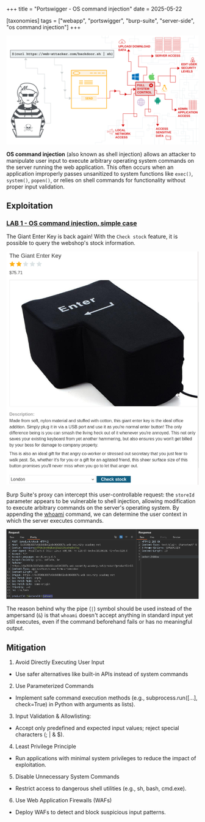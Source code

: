 +++
title = "Portswigger - OS command injection"
date = 2025-05-22

[taxonomies]
tags = ["webapp", "portswigger", "burp-suite", "server-side", "os command injection"]
+++

![os-command-injection](/pictures/articles/portswigger/os-command-injection/os-command-injection.svg)

**OS command injection** (also known as shell injection) allows an attacker to
manipulate user input to execute arbitrary operating system commands on the
server running the web application. This often occurs when an application
improperly passes unsanitized to system functions like `exec()`, `system()`,
`popen()`, or relies on shell commands for functionality
without proper input validation.


<!-- more -->


## Exploitation

<!-- LAB 1 {{{-->
### [LAB 1 - OS command injection, simple case](https://portswigger.net/web-security/learning-paths/server-side-vulnerabilities-apprentice/os-command-injection-apprentice/os-command-injection/lab-simple)

The Giant Enter Key is back again! With the `Check stock` feature,
it is possible to query the webshop's stock information.

![os-command-injection](/pictures/articles/portswigger/os-command-injection/lab-1-1.png)

Burp Suite's proxy can intercept this user-controllable request:
the `storeId` parameter appears to be vulnerable to shell injection,
allowing modification to execute arbitrary commands on the server's
operating system. By appending the
[whoami](https://en.wikipedia.org/wiki/Whoami) command, we can determine
the user context in which the server executes commands.

![os-command-injection](/pictures/articles/portswigger/os-command-injection/lab-1-2.png)

The reason behind why the pipe (`|`) symbol should be used instead of the
ampersand (`&`) is that `whoami` doesn't accept anything in standard input yet
still executes, even if the command beforehand fails or has no meaningful
output.
<!-- }}} -->

## Mitigation

<!-- Mitigation {{{-->
1. Avoid Directly Executing User Input
- Use safer alternatives like built-in APIs instead of system commands

2. Use Parameterized Commands
- Implement safe command execution methods (e.g., subprocess.run([...], check=True)
  in Python with arguments as lists).

3. Input Validation & Allowlisting:
- Accept only predefined and expected input values;
  reject special characters (; | & $).

4. Least Privilege Principle
- Run applications with minimal system privileges to reduce the impact of exploitation.

5. Disable Unnecessary System Commands
- Restrict access to dangerous shell utilities (e.g., sh, bash, cmd.exe).

6. Use Web Application Firewalls (WAFs)
- Deploy WAFs to detect and block suspicious input patterns.
<!-- }}} -->
